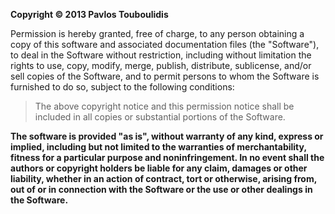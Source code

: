**Copyright © 2013 Pavlos Touboulidis**

Permission is hereby granted, free of charge, to any person obtaining a copy of this software and associated documentation files (the "Software"), to deal in the Software 
without restriction, including without limitation the rights to use, copy, modify, merge, publish, distribute, sublicense, and/or sell copies of the Software, and to permit 
persons to whom the Software is furnished to do so, subject to the following conditions:

> The above copyright notice and this permission notice shall be included in all copies or substantial portions of the Software.

**The software is provided "as is", without warranty of any kind, express or implied, including but not limited to the warranties of merchantability, fitness for a 
particular purpose and noninfringement. In no event shall the authors or copyright holders be liable for any claim, damages or other liability, whether in an action of 
contract, tort or otherwise, arising from, out of or in connection with the Software or the use or other dealings in the Software.**
